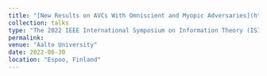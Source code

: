 ```yaml
---
title: "[New Results on AVCs With Omniscient and Myopic Adversaries](https://drive.google.com/file/d/1h6gBWFLHMO826buiJEg5Ya9clU5FMj2b/view)"
collection: talks
type: "The 2022 IEEE International Symposium on Information Theory (ISIT)"
permalink:
venue: "Aalto University"
date: 2022-06-30
location: "Espoo, Finland"
---
```

